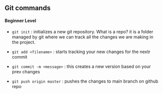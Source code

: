 ## Git commands

#### Beginner Level

- `git init` : initializes a new git repository. What is a repo? 
it is a folder managed by git where we can track all the changes we are making in the project.

- `git add <filename>` : starts tracking your new changes for the nextr commit

- `git commit -m <message>` : this creates a new version based on your prev changes

- `git push origin master` : pushes the changes to main branch on github repo